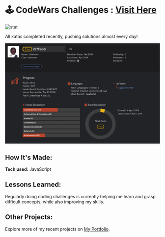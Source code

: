 # 🕹️ CodeWars Challenges : [Visit Here](https://www.codewars.com/users/227Faddi)

![stat](https://www.codewars.com/users/227Faddi/badges/large)

All katas completed recently, pushing solutions almost every day!

![codewars stats](stats.webp)

## How It's Made:

**Tech used:** JavaScript

## Lessons Learned:

Regularly doing coding challenges is currently helping me learn and grasp difficult concepts, while also improving my skills.

## Other Projects:
Explore more of my recent projects on [My Portfolio](https://faliloukhouma.com).
